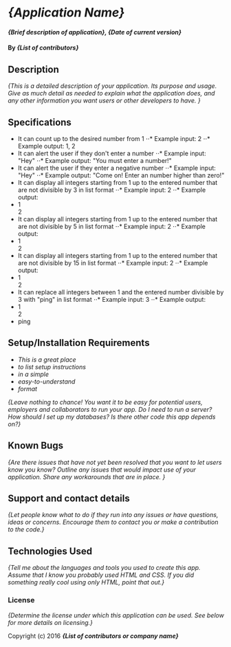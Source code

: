 # _{Application Name}_

#### _{Brief description of application}, {Date of current version}_

#### By _**{List of contributors}**_

## Description

_{This is a detailed description of your application. Its purpose and usage.  Give as much detail as needed to explain what the application does, and any other information you want users or other developers to have. }_

## Specifications

* It can count up to the desired number from 1
⋅⋅* Example input: 2
⋅⋅* Example output: 1, 2
* It can alert the user if they don't enter a number
⋅⋅* Example input: "Hey"
⋅⋅* Example output: "You must enter a number!"
* It can alert the user if they enter a negative number
⋅⋅* Example input: "Hey"
⋅⋅* Example output: "Come on! Enter an number higher than zero!"
* It can display all integers starting from 1 up to the entered number that are not divisible by 3 in list format
⋅⋅* Example input: 2
⋅⋅* Example output: <li>1</li><l1>2</li>
* It can display all integers starting from 1 up to the entered number that are not divisible by 5 in list format
⋅⋅* Example input: 2
⋅⋅* Example output: <li>1</li><l1>2</li>
* It can display all integers starting from 1 up to the entered number that are not divisible by 15 in list format
⋅⋅* Example input: 2
⋅⋅* Example output: <li>1</li><l1>2</li>
* It can replace all integers between 1 and the entered number divisible by 3 with "ping" in list format
⋅⋅* Example input: 3
⋅⋅* Example output: <li>1</li><l1>2</li><li>ping</li>

## Setup/Installation Requirements

* _This is a great place_
* _to list setup instructions_
* _in a simple_
* _easy-to-understand_
* _format_

_{Leave nothing to chance! You want it to be easy for potential users, employers and collaborators to run your app. Do I need to run a server? How should I set up my databases? Is there other code this app depends on?}_

## Known Bugs

_{Are there issues that have not yet been resolved that you want to let users know you know?  Outline any issues that would impact use of your application.  Share any workarounds that are in place. }_

## Support and contact details

_{Let people know what to do if they run into any issues or have questions, ideas or concerns.  Encourage them to contact you or make a contribution to the code.}_

## Technologies Used

_{Tell me about the languages and tools you used to create this app. Assume that I know you probably used HTML and CSS. If you did something really cool using only HTML, point that out.}_

### License

*{Determine the license under which this application can be used.  See below for more details on licensing.}*

Copyright (c) 2016 **_{List of contributors or company name}_**
